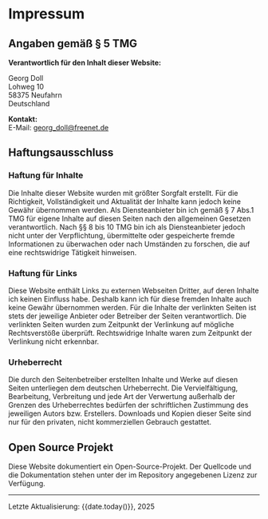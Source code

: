 # Impressum

## Angaben gemäß § 5 TMG

**Verantwortlich für den Inhalt dieser Website:**

Georg Doll  
Lohweg 10  
58375 Neufahrn  
Deutschland  

**Kontakt:**  
E-Mail: <georg_doll@freenet.de>

## Haftungsausschluss

### Haftung für Inhalte

Die Inhalte dieser Website wurden mit größter Sorgfalt erstellt. Für die Richtigkeit, Vollständigkeit und Aktualität der Inhalte kann jedoch keine Gewähr übernommen werden. Als Diensteanbieter bin ich gemäß § 7 Abs.1 TMG für eigene Inhalte auf diesen Seiten nach den allgemeinen Gesetzen verantwortlich. Nach §§ 8 bis 10 TMG bin ich als Diensteanbieter jedoch nicht unter der Verpflichtung, übermittelte oder gespeicherte fremde Informationen zu überwachen oder nach Umständen zu forschen, die auf eine rechtswidrige Tätigkeit hinweisen.

### Haftung für Links

Diese Website enthält Links zu externen Webseiten Dritter, auf deren Inhalte ich keinen Einfluss habe. Deshalb kann ich für diese fremden Inhalte auch keine Gewähr übernommen werden. Für die Inhalte der verlinkten Seiten ist stets der jeweilige Anbieter oder Betreiber der Seiten verantwortlich. Die verlinkten Seiten wurden zum Zeitpunkt der Verlinkung auf mögliche Rechtsverstöße überprüft. Rechtswidrige Inhalte waren zum Zeitpunkt der Verlinkung nicht erkennbar.

### Urheberrecht

Die durch den Seitenbetreiber erstellten Inhalte und Werke auf diesen Seiten unterliegen dem deutschen Urheberrecht. Die Vervielfältigung, Bearbeitung, Verbreitung und jede Art der Verwertung außerhalb der Grenzen des Urheberrechtes bedürfen der schriftlichen Zustimmung des jeweiligen Autors bzw. Erstellers. Downloads und Kopien dieser Seite sind nur für den privaten, nicht kommerziellen Gebrauch gestattet.

## Open Source Projekt

Diese Website dokumentiert ein Open-Source-Projekt. Der Quellcode und die Dokumentation stehen unter der im Repository angegebenen Lizenz zur Verfügung.

---

Letzte Aktualisierung: {{date.today()}}, 2025
